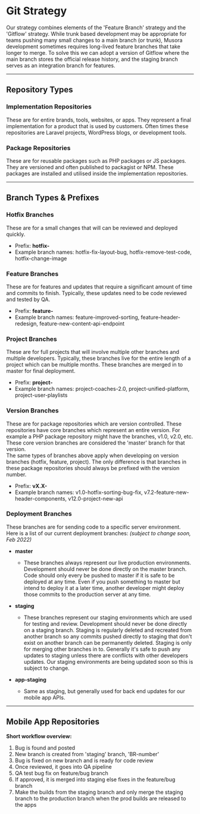 # Git Strategy

Our strategy combines elements of the 'Feature Branch' strategy and the 'Gitflow' strategy. 
While trunk based development may be appropriate for teams pushing many small changes to a main branch (or trunk), 
Musora development sometimes requires long-lived feature branches that take longer to merge. 
To solve this we can adopt a version of Gitflow where the main branch stores the official release history, 
and the staging branch serves as an integration branch for features.

---

## Repository Types

### **Implementation Repositories**  
These are for entire brands, tools, websites, or apps. They represent a final implementation for a product that is
used by customers. Often times these repositories are Laravel projects, WordPress blogs, or development tools.  


### **Package Repositories**
These are for reusable packages such as PHP packages or JS packages. They are versioned and often published to 
packagist or NPM. These packages are installed and utilised inside the implementation repositories.

---

## Branch Types & Prefixes

### **Hotfix Branches**  
These are for a small changes that will can be reviewed and deployed quickly.

- Prefix: **hotfix-**
- Example branch names: hotfix-fix-layout-bug, hotfix-remove-test-code, hotfix-change-image


### **Feature Branches**  
These are for features and updates that require a significant amount of time and commits to finish. Typically, these
updates need to be code reviewed and tested by QA.

- Prefix: **feature-**
- Example branch names: feature-improved-sorting, feature-header-redesign, feature-new-content-api-endpoint


### **Project Branches**  
These are for full projects that will involve multiple other branches and multiple developers.
Typically, these branches live for the entire length of a project which can be multiple months.
These branches are merged in to master for final deployment.

- Prefix: **project-**
- Example branch names: project-coaches-2.0, project-unified-platform, project-user-playlists


### **Version Branches**  
These are for package repositories which are version controlled. These repositories have core branches
which represent an entire version. For example a PHP package repository might have the branches, v1.0, v2.0, etc.
These core version branches are considered the 'master' branch for that version.  
The same types of branches above apply when developing on version branches (hotfix, feature, project). 
The only difference is that branches in these package repositories should always be prefixed with the version number.

- Prefix: **vX.X-**
- Example branch names: v1.0-hotfix-sorting-bug-fix, v7.2-feature-new-header-components, v12.0-project-new-api


### **Deployment Branches**
These branches are for sending code to a specific server environment. Here is a list of our current deployment branches:
_(subject to change soon, Feb 2022)_

- **master**
  - These branches always represent our live production environments. Development should never be done directly on the 
  master branch. Code should only every be pushed to master if it is safe to be deployed at any time. Even if you
  push something to master but intend to deploy it at a later time, another developer might deploy those commits to
  the production server at any time.

- **staging**
  - These branches represent our staging environments which are used for testing and review. Development should never
  be done directly on a staging branch. Staging is regularly deleted and recreated from another branch so any commits
  pushed directly to staging that don't exist on another branch can be permanently deleted. Staging is only for merging 
  other branches in to. Generally it's safe to push any updates to staging unless there are conflicts with other 
  developers updates. Our staging environments are being updated soon so this is subject to change.

- **app-staging**
    - Same as staging, but generally used for back end updates for our mobile app APIs.

---

## Mobile App Repositories
**Short workflow overview:** 
1. Bug is found and posted
2. New branch is created from 'staging' branch, 'BR-number'
3. Bug is fixed on new branch and is ready for code review
4. Once reviewed, it goes into QA pipeline
5. QA test bug fix on feature/bug branch
6. If approved, it is merged into staging else fixes in the feature/bug branch
7. Make the builds from the staging branch and only merge the staging branch to the production branch when the prod builds are released to the apps
